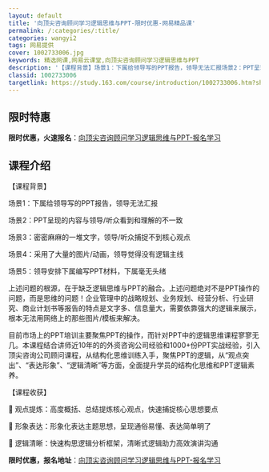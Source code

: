 ```yaml
---
layout: default
title: '向顶尖咨询顾问学习逻辑思维与PPT-限时优惠-网易精品课'
permalink: /:categories/:title/
categories: wangyi2
tags: 网易提供
cover: 1002733006.jpg
keywords: 精选网课,网易云课堂,向顶尖咨询顾问学习逻辑思维与PPT
description: '【课程背景】场景1：下属给领导写的PPT报告，领导无法汇报场景2：PPT呈现的内容与领导/听众看到和理解的不一致场景3：'
classid: 1002733006
targetlink: https://study.163.com/course/introduction/1002733006.htm?share=1&shareId=1025206652&utm_campaign=share&utm_medium=iphoneShare&utm_source=&utm_u=1025206652
---
```


## 限时特惠

**限时优惠，火速报名**：[向顶尖咨询顾问学习逻辑思维与PPT-报名学习](https://study.163.com/course/introduction/1002733006.htm?share=1&shareId=1025206652&utm_campaign=share&utm_medium=iphoneShare&utm_source=&utm_u=1025206652)

## 课程介绍

【课程背景】

场景1：下属给领导写的PPT报告，领导无法汇报

场景2：PPT呈现的内容与领导/听众看到和理解的不一致

场景3：密密麻麻的一堆文字，领导/听众捕捉不到核心观点

场景4：采用了大量的图片/动画，领导觉得没有逻辑主线

场景5：领导安排下属编写PPT材料，下属毫无头绪

上述问题的根源，在于缺乏逻辑思维与PPT的融合。上述问题绝对不是PPT操作的问题，而是思维的问题！企业管理中的战略规划、业务规划、经营分析、行业研究、商业计划书等报告的特点是文字多、信息量大，需要依靠强大的逻辑来展示，根本无法用网络上的那些图片/模板来解决。

目前市场上的PPT培训主要聚焦PPT的操作，而针对PPT中的逻辑思维课程寥寥无几。本课程结合讲师近10年的的外资咨询公司经验和1000+份PPT实战经验，引入顶尖咨询公司顾问课程，从结构化思维训练入手，聚焦PPT的逻辑，从“观点突出”、“表达形象”、“逻辑清晰”等方面，全面提升学员的结构化思维和PPT逻辑素养。

【课程收获】

	观点提炼：高度概括、总结提炼核心观点，快速捕捉核心思想要点

	形象表达：形象化表达主题思想，呈现通俗易懂、表达简单明了

	逻辑清晰：快速构思逻辑分析框架，清晰式逻辑助力高效演讲沟通

**限时优惠，报名地址**：[向顶尖咨询顾问学习逻辑思维与PPT-报名学习](https://study.163.com/course/introduction/1002733006.htm?share=1&shareId=1025206652&utm_campaign=share&utm_medium=iphoneShare&utm_source=&utm_u=1025206652)

